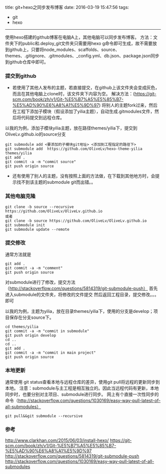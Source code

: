 title: git+hexo之同步发布博客
date: 2016-03-19 15:47:56
tags:
- git
- hexo
---
使用hexo搭建的github博客在电脑A上，其他电脑可以同步发布博客。
方法：文件夹下的public和.deploy_git文件夹只需要用hexo g命令即可生成，故不需要放到github上，只要将node_modules、scaffolds、source、themes、.gitignore、.gitmodules、_config.yml、db.json、package.json同步到github仓库中即可。

### **提交到github**
+ 若使用了其他人发布的主题，若直接提交，在github上该文件夹会变成灰色，而且在其他电脑上clone时，该文件夹下内容为空。
解决方法：(https://git-scm.com/book/zh/v1/Git-%E5%B7%A5%E5%85%B7-%E5%AD%90%E6%A8%A1%E5%9D%97)
将别人的主题fork过来，然后在工程下添加子模块（假设添加了yilia主题），自动生成.gitmodules文件，然后将代码提交到远程仓库。

以我的为例，添加子模块yilia主题，放在路径themes/yilia下，提交到OliveLv.github.io的source分支
```shell
git submodule add <要添加的子模块git地址> <添加到工程指定的路径下>
git submodule add  https://github.com/OliveLv/hexo-theme-yilia  themes/yilia
git add .
git commit -a -m "commit source"
git push origin source
```
+ 还有使用了别人的主题，没有按照上面的方法做，在下载到其他地方时，会提示找不到该主题的submodule git而出错。。


### **其他电脑克隆**

```shell
git clone -b source --recursive https://github.com/OliveLv/OliveLv.github.io
或者
git clone -b source https://github.com/OliveLv/OliveLv.github.io
git submodule init
git submodule update --remote
```

### **提交修改**
通常方法就是
```git
git add .
git commit -a -m "comment"
git push origin source
```
对submodule进行了修改，提交方法（http://stackoverflow.com/questions/5814319/git-submodule-push）
首先进入submodule的文件夹，将修改的文件提交
然后返回工程目录，提交修改。。。即可

以我的为例，主题为yilia，放在目录themes/yilia下，使用的分支是develop；项目保存在分支source下。
```shell
cd themes/yilia
git commit -a -m "commit in submodule"
git push origin develop
cd ..
cd ..
git add .
git commit -a -m "commit in main project"
git push origin source
```
### **本地更新**
通常使用 git status查看本地与远程仓库的差异，使用git pull将远程的更新同步到本地。
注意：submodule与主工程是相互独立的。因此当远程代码有更新，本地同步时，也要分别对主项目、submodule进行同步。
网上有个直接一次性同步的命令（http://stackoverflow.com/questions/1030169/easy-way-pull-latest-of-all-submodules）

```shell
git pull&&git submodule --recursive
```

### **参考**
http://www.clarkhan.com/2015/06/03/install-hexo/
https://git-scm.com/book/zh/v1/Git-%E5%B7%A5%E5%85%B7-%E5%AD%90%E6%A8%A1%E5%9D%97
http://stackoverflow.com/questions/5814319/git-submodule-push
http://stackoverflow.com/questions/1030169/easy-way-pull-latest-of-all-submodules
